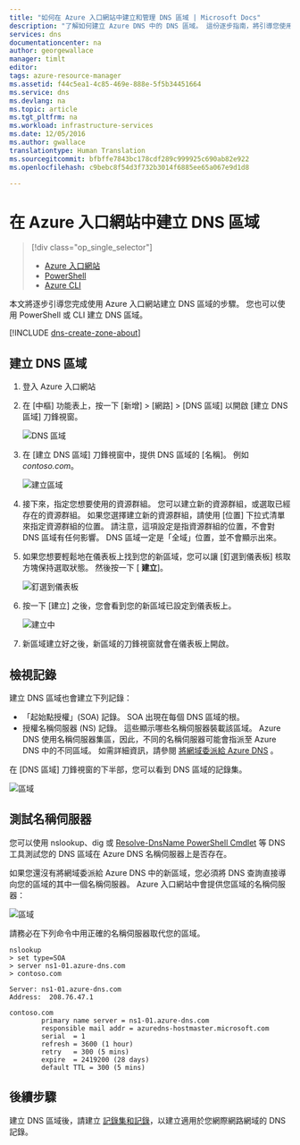```yaml
---
title: "如何在 Azure 入口網站中建立和管理 DNS 區域 | Microsoft Docs"
description: "了解如何建立 Azure DNS 中的 DNS 區域。 這份逐步指南，將引導您使用 Azure 入口網站來建立與管理第一個 DNS 區域。"
services: dns
documentationcenter: na
author: georgewallace
manager: timlt
editor: 
tags: azure-resource-manager
ms.assetid: f44c5ea1-4c85-469e-888e-5f5b34451664
ms.service: dns
ms.devlang: na
ms.topic: article
ms.tgt_pltfrm: na
ms.workload: infrastructure-services
ms.date: 12/05/2016
ms.author: gwallace
translationtype: Human Translation
ms.sourcegitcommit: bfbffe7843bc178cdf289c999925c690ab82e922
ms.openlocfilehash: c9bebc8f54d3f732b3014f6885ee65a067e9d1d8

---
```


# <a name="create-a-dns-zone-in-the-azure-portal"></a>在 Azure 入口網站中建立 DNS 區域

> [!div class="op_single_selector"]
> * [Azure 入口網站](dns-getstarted-create-dnszone-portal.md)
> * [PowerShell](dns-getstarted-create-dnszone.md)
> * [Azure CLI](dns-getstarted-create-dnszone-cli.md)

本文將逐步引導您完成使用 Azure 入口網站建立 DNS 區域的步驟。 您也可以使用 PowerShell 或 CLI 建立 DNS 區域。

[!INCLUDE [dns-create-zone-about](../../includes/dns-create-zone-about-include.md)]

## <a name="create-a-dns-zone"></a>建立 DNS 區域

1. 登入 Azure 入口網站
2. 在 [中樞] 功能表上，按一下 [新增] > [網路] > [DNS 區域] 以開啟 [建立 DNS 區域] 刀鋒視窗。

    ![DNS 區域](./media/dns-getstarted-create-dnszone-portal/openzone650.png)

4. 在 [建立 DNS 區域]  刀鋒視窗中，提供 DNS 區域的 [名稱]。 例如 *contoso.com*。
 
    ![建立區域](./media/dns-getstarted-create-dnszone-portal/newzone250.png)

5. 接下來，指定您想要使用的資源群組。 您可以建立新的資源群組，或選取已經存在的資源群組。 如果您選擇建立新的資源群組，請使用 [位置] 下拉式清單來指定資源群組的位置。 請注意，這項設定是指資源群組的位置，不會對 DNS 區域有任何影響。 DNS 區域一定是「全域」位置，並不會顯示出來。

6. 如果您想要輕鬆地在儀表板上找到您的新區域，您可以讓 [釘選到儀表板] 核取方塊保持選取狀態。 然後按一下 [ **建立**]。

    ![釘選到儀表板](./media/dns-getstarted-create-dnszone-portal/pindashboard150.png)

7. 按一下 [建立] 之後，您會看到您的新區域已設定到儀表板上。

    ![建立中](./media/dns-getstarted-create-dnszone-portal/creating150.png)

8. 新區域建立好之後，新區域的刀鋒視窗就會在儀表板上開啟。

## <a name="view-records"></a>檢視記錄

建立 DNS 區域也會建立下列記錄：

* 「起始點授權」(SOA) 記錄。 SOA 出現在每個 DNS 區域的根。
* 授權名稱伺服器 (NS) 記錄。 這些顯示哪些名稱伺服器裝載該區域。 Azure DNS 使用名稱伺服器集區，因此，不同的名稱伺服器可能會指派至 Azure DNS 中的不同區域。 如需詳細資訊，請參閱 [將網域委派給 Azure DNS](dns-domain-delegation.md) 。

在 [DNS 區域] 刀鋒視窗的下半部，您可以看到 DNS 區域的記錄集。

![區域](./media/dns-getstarted-create-dnszone-portal/viewzone500.png)

## <a name="test-name-servers"></a>測試名稱伺服器

您可以使用 nslookup、dig 或 [Resolve-DnsName PowerShell Cmdlet](https://technet.microsoft.com/library/jj590781.aspx) 等 DNS 工具測試您的 DNS 區域在 Azure DNS 名稱伺服器上是否存在。

如果您還沒有將網域委派給 Azure DNS 中的新區域，您必須將 DNS 查詢直接導向您的區域的其中一個名稱伺服器。 Azure 入口網站中會提供您區域的名稱伺服器：
    
![區域](./media/dns-getstarted-create-dnszone-portal/viewzonens500.png)

請務必在下列命令中用正確的名稱伺服器取代您的區域。

    nslookup
    > set type=SOA
    > server ns1-01.azure-dns.com
    > contoso.com

    Server: ns1-01.azure-dns.com
    Address:  208.76.47.1

    contoso.com
            primary name server = ns1-01.azure-dns.com
            responsible mail addr = azuredns-hostmaster.microsoft.com
            serial  = 1
            refresh = 3600 (1 hour)
            retry   = 300 (5 mins)
            expire  = 2419200 (28 days)
            default TTL = 300 (5 mins)

## <a name="next-steps"></a>後續步驟

建立 DNS 區域後，請建立 [記錄集和記錄](dns-getstarted-create-recordset-portal.md)，以建立適用於您網際網路網域的 DNS 記錄。




<!--HONumber=Dec16_HO2-->


